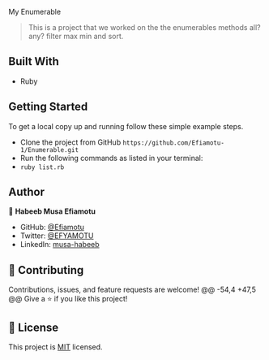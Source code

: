 My Enumerable
> This is a project that we worked on the the enumerables methods all? any? filter max min and sort.
## Built With

- Ruby

## Getting Started

To get a local copy up and running follow these simple example steps.

- Clone the project from GitHub `https://github.com/Efiamotu-1/Enumerable.git`
- Run the following commands as listed in your terminal:
- `ruby list.rb`


## Author
	
👤 **Habeeb Musa Efiamotu**

- GitHub: [@Efiamotu](https://github.com/Efiamotu-1)
- Twitter: [@EFYAMOTU](https://twitter.com/EFYAMOTU)
- LinkedIn: [musa-habeeb](https://www.linkedin.com/in/musa-habeeb/)

## 🤝 Contributing

Contributions, issues, and feature requests are welcome!
	@@ -54,4 +47,5 @@ Give a ⭐️ if you like this project!

## 📝 License

This project is [MIT](./LICENSE) licensed.